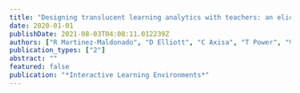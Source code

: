 ```yaml
---
title: "Designing translucent learning analytics with teachers: an elicitation process"
date: 2020-01-01
publishDate: 2021-08-03T04:08:11.012239Z
authors: ["R Martinez-Maldonado", "D Elliott", "C Axisa", "T Power", "V Echeverria", " ..."]
publication_types: ["2"]
abstract: ""
featured: false
publication: "*Interactive Learning Environments*"
---
```


